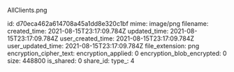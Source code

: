 AllClients.png

id: d70eca462a614708a45a1dd8e320c1bf
mime: image/png
filename: 
created_time: 2021-08-15T23:17:09.784Z
updated_time: 2021-08-15T23:17:09.784Z
user_created_time: 2021-08-15T23:17:09.784Z
user_updated_time: 2021-08-15T23:17:09.784Z
file_extension: png
encryption_cipher_text: 
encryption_applied: 0
encryption_blob_encrypted: 0
size: 448800
is_shared: 0
share_id: 
type_: 4